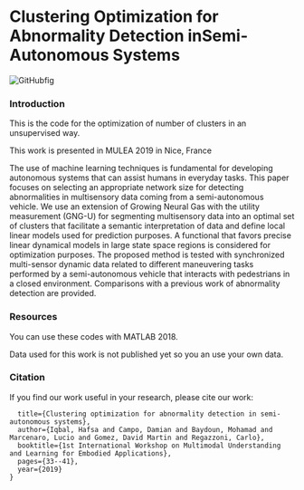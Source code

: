 # Clustering Optimization for Abnormality Detection inSemi-Autonomous Systems

![GitHubfig](https://user-images.githubusercontent.com/56120865/117480136-7edc7e00-af61-11eb-8e03-0b3f3ff683c8.JPG)

### Introduction

This is the code for the optimization of number of clusters in an unsupervised way.

This work is presented in MULEA 2019 in Nice, France


The use of machine learning techniques is fundamental for developing autonomous systems that can assist humans in everyday tasks. This paper focuses on selecting an appropriate network size for detecting abnormalities in multisensory data coming from a semi-autonomous vehicle. We use an extension of Growing Neural Gas with the utility measurement (GNG-U) for segmenting multisensory data into an optimal set of clusters that facilitate a semantic interpretation of data and define local linear models used for prediction purposes. A functional that favors precise linear dynamical models in large state space regions is considered for optimization purposes. The proposed method is tested with synchronized multi-sensor dynamic data related to different maneuvering tasks performed by a semi-autonomous vehicle that interacts with pedestrians in a closed environment. Comparisons with a previous work of abnormality detection are provided.

### Resources

You can use these codes with MATLAB 2018.

Data used for this work is not published yet so you an use your own data.


### Citation

If you find our work useful in your research, please cite our work:

```@inproceedings{iqbal2019clustering,
  title={Clustering optimization for abnormality detection in semi-autonomous systems},
  author={Iqbal, Hafsa and Campo, Damian and Baydoun, Mohamad and Marcenaro, Lucio and Gomez, David Martin and Regazzoni, Carlo},
  booktitle={1st International Workshop on Multimodal Understanding and Learning for Embodied Applications},
  pages={33--41},
  year={2019}
}
```

